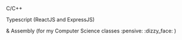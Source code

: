 <p>C/C++</p>
<p> Typescript (ReactJS and ExpressJS)</p>
<p> & Assembly (for my Computer Science classes :pensive: :dizzy_face: )</p>
